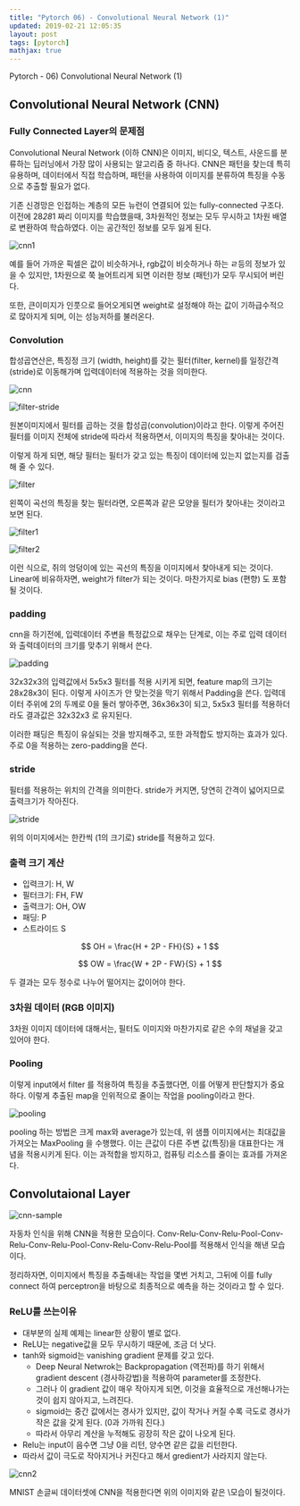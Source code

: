 ```yaml
---
title: "Pytorch 06) - Convolutional Neural Network (1)"
updated: 2019-02-21 12:05:35
layout: post
tags: [pytorch]
mathjax: true
---
```


Pytorch - 06) Convolutional Neural Network (1)

## Convolutional Neural Network (CNN)

### Fully Connected Layer의 문제점

Convolutional Neural Network (이하 CNN)은 이미지, 비디오, 텍스트, 사운드를 분류하는 딥러닝에서 가장 많이 사용되는 알고리즘 중 하나다. CNN은 패턴을 찾는데 특히 유용하며, 데이터에서 직접 학습하며, 패턴을 사용하여 이미지를 분류하여 특징을 수동으로 추출할 필요가 없다.

기존 신경망은 인접하는 계층의 모든 뉴런이 연결되어 있는 fully-connected 구조다. 이전에 28*28*1 짜리 이미지를 학습했을때, 3차원적인 정보는 모두 무시하고 1차원 배열로 변환하여 학습하였다. 이는 공간적인 정보를 모두 잃게 된다.

![cnn1](/images/2019/02/cnn1.png)

예를 들어 가까운 픽셀은 값이 비슷하거나, rgb값이 비슷하거나 하는 ㄹ등의 정보가 있을 수 있지만, 1차원으로 쭉 늘어트리게 되면 이러한 정보 (패턴)가 모두 무시되어 버린다. 

또한, 큰이미지가 인풋으로 들어오게되면 weight로 설정해야 하는 값이 기하급수적으로 많아지게 되며, 이는 성능저하를 불러온다.

### Convolution

합성곱연산은, 특징정 크기 (width, height)를 갖는 필터(filter, kernel)를 일정간격(stride)로 이동해가며 입력데이터에 적용하는 것을 의미한다. 

![cnn](https://cdn-images-1.medium.com/max/1600/1*7S266Kq-UCExS25iX_I_AQ.png)

![filter-stride](http://deeplearning.stanford.edu/wiki/images/6/6c/Convolution_schematic.gif)

원본이미지에서 필터를 곱하는 것을 합성곱(convolution)이라고 한다. 이렇게 주어진 필터를 이미지 전체에 stride에 따라서 적용하면서, 이미지의 특징을 찾아내는 것이다.

이렇게 하게 되면, 해당 필터는 필터가 갖고 있는 특징이 데이터에 있는지 없는지를 검출 해 줄 수 있다. 

![filter](https://adeshpande3.github.io/assets/Filter.png)

왼쪽이 곡선의 특징을 찾는 필터라면, 오른쪽과 같은 모양을 필터가 찾아내는 것이라고 보면 된다.

![filter1](https://adeshpande3.github.io/assets/OriginalAndFilter.png)

![filter2](https://adeshpande3.github.io/assets/FirstPixelMulitiplication.png)

이런 식으로, 쥐의 엉덩이에 있는 곡선의 특징을 이미지에서 찾아내게 되는 것이다. Linear에 비유하자면, weight가 filter가 되는 것이다. 마찬가지로 bias (편향) 도 포함될 것이다. 

### padding

cnn을 하기전에, 입력데이터 주변을 특정값으로 채우는 단계로, 이는 주로 입력 데이터와 출력데이터의 크기를 맞추기 위해서 쓴다. 

![padding](https://adeshpande3.github.io/assets/Pad.png)

32x32x3의 입력값에서 5x5x3 필터를 적용 시키게 되면, feature map의 크기는 28x28x3이 된다. 이렇게 사이즈가 안 맞는것을 막기 위해서 Padding을 쓴다. 입력데이터 주위에 2의 두께로 0을 둘러 쌓아주면, 36x36x3이 되고, 5x5x3 필터를 적용하더라도 결과값은 32x32x3 로 유지된다.

이러한 패딩은 특징이 유실되는 것을 방지해주고, 또한 과적합도 방지하는 효과가 있다. 주로 0을 적용하는 zero-padding을 쓴다.

### stride

필터를 적용하는 위치의 간격을 의미한다. stride가 커지면, 당연히 간격이 넓어지므로 출력크기가 작아진다. 

![stride](http://deeplearning.stanford.edu/wiki/images/6/6c/Convolution_schematic.gif)

위의 이미지에서는 한칸씩 (1의 크기로) stride를 적용하고 있다.

### 출력 크기 계산

- 입력크기: H, W
- 필터크기: FH, FW
- 출력크기: OH, OW
- 패딩: P
- 스트라이드 S

$$ OH = \frac{H + 2P - FH}{S} + 1 $$

$$ OW = \frac{W + 2P - FW}{S} + 1 $$

두 결과는 모두 정수로 나누어 떨어지는 값이어야 한다.

### 3차원 데이터 (RGB 이미지)

3차원 이미지 데이터에 대해서는, 필터도 이미지와 마찬가지로 같은 수의 채널을 갖고 있어야 한다. 

### Pooling

이렇게 input에서 filter 를 적용하여 특징을 추출했다면, 이를 어떻게 판단할지가 중요 하다. 이렇게 추출된 map을 인위적으로 줄이는 작업을 pooling이라고 한다. 

![pooling](https://upload.wikimedia.org/wikipedia/commons/e/e9/Max_pooling.png)

pooling 하는 방법은 크게 max와 average가 있는데, 위 샘플 이미지에서는 최대값을 가져오는 MaxPooling 을 수행했다. 이는 큰값이 다른 주변 값(특징)을 대표한다는 개념을 적용시키게 된다. 이는 과적합을 방지하고, 컴퓨팅 리소스를 줄이는 효과를 가져온다.

## Convolutaional Layer

![cnn-sample](https://image.slidesharecdn.com/deeplearning-161020090534/95/deep-learning-stm-6-19-638.jpg?cb=1476964837)

자동차 인식을 위해 CNN을 적용한 모습이다. Conv-Relu-Conv-Relu-Pool-Conv-Relu-Conv-Relu-Pool-Conv-Relu-Conv-Relu-Pool를 적용해서 인식을 해낸 모습이다.

정리하자면, 이미지에서 특징을 추출해내는 작업을 몇번 거치고, 그뒤에 이를 fully connect 하여 perceptron을 바탕으로 최종적으로 예측을 하는 것이라고 할 수 있다. 


### ReLU를 쓰는이유

- 대부분의 실제 예제는 linear한 상황이 별로 없다.
- ReLU는 negative값을 모두 무시하기 때문에, 조금 더 낫다.
- tanh와 sigmoid는 vanishing gradient 문제를 갖고 있다.
    - Deep Neural Netwrok는 Backpropagation (역전파)를 하기 위해서 gradient descent (경사하강법)을 적용하여 parameter를 조정한다. 
    - 그러나 이 gradient 값이 매우 작아지게 되면, 이것을 효율적으로 개선해나가는 것이 쉽지 않아지고, 느려진다. 
    - sigmoid는 중간 값에서는 경사가 있지만, 값이 작거나 커질 수록 극도로 경사가 작은 값을 갖게 된다. (0과 가까워 진다.)
    - 따라서 아무리 계산을 누적해도 굉장히 작은 값이 나오게 된다.
- Relu는 input이 음수면 그냥 0을 리턴, 양수면 같은 값을 리턴한다. 
- 따라서 값이 극도로 작아지거나 커진다고 해서 gredient가 사라지지 않는다. 


![cnn2](/images/2019/02/cnn2.png)

MNIST 손글씨 데이터셋에 CNN을 적용한다면 위의 이미지와 같은  \모습이 될것이다.